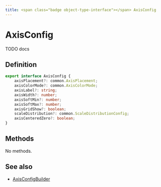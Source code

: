 ```yaml
---
title: <span class="badge object-type-interface"></span> AxisConfig
---
```

# <span class="badge object-type-interface"></span> AxisConfig

TODO docs

## Definition

```typescript
export interface AxisConfig {
	axisPlacement?: common.AxisPlacement;
	axisColorMode?: common.AxisColorMode;
	axisLabel?: string;
	axisWidth?: number;
	axisSoftMin?: number;
	axisSoftMax?: number;
	axisGridShow?: boolean;
	scaleDistribution?: common.ScaleDistributionConfig;
	axisCenteredZero?: boolean;
}

```
## Methods

No methods.
## See also

 * <span class="badge builder"></span> [AxisConfigBuilder](./builder-AxisConfigBuilder.md)
